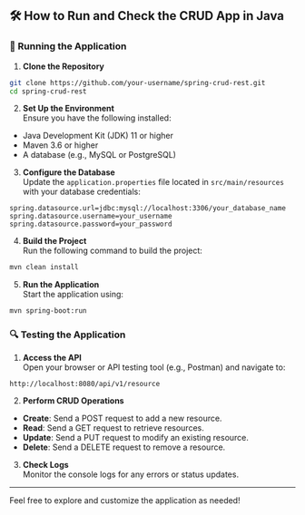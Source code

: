 ## 🛠 How to Run and Check the CRUD App in Java

### 🚀 Running the Application

1. **Clone the Repository**

```bash
git clone https://github.com/your-username/spring-crud-rest.git
cd spring-crud-rest
```

2. **Set Up the Environment**  
   Ensure you have the following installed:

- Java Development Kit (JDK) 11 or higher
- Maven 3.6 or higher
- A database (e.g., MySQL or PostgreSQL)

3. **Configure the Database**  
   Update the `application.properties` file located in `src/main/resources` with your database credentials:

```properties
spring.datasource.url=jdbc:mysql://localhost:3306/your_database_name
spring.datasource.username=your_username
spring.datasource.password=your_password
```

4. **Build the Project**  
   Run the following command to build the project:

```bash
mvn clean install
```

5. **Run the Application**  
   Start the application using:

```bash
mvn spring-boot:run
```

### 🔍 Testing the Application

1. **Access the API**  
   Open your browser or API testing tool (e.g., Postman) and navigate to:

```
http://localhost:8080/api/v1/resource
```

2. **Perform CRUD Operations**

- **Create**: Send a POST request to add a new resource.
- **Read**: Send a GET request to retrieve resources.
- **Update**: Send a PUT request to modify an existing resource.
- **Delete**: Send a DELETE request to remove a resource.

3. **Check Logs**  
   Monitor the console logs for any errors or status updates.

---

Feel free to explore and customize the application as needed!

